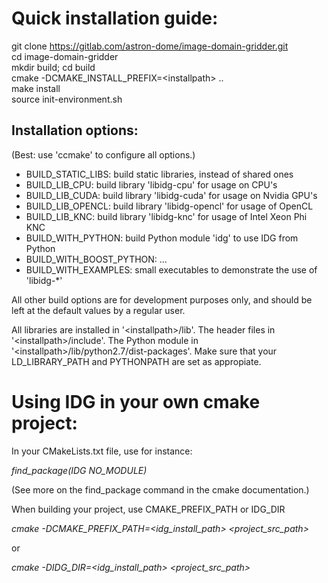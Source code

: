 # Quick installation guide:      

git clone https://gitlab.com/astron-dome/image-domain-gridder.git     
cd image-domain-gridder     
mkdir build; cd build           
cmake -DCMAKE_INSTALL_PREFIX=\<installpath\> ..       
make install            
source init-environment.sh         

## Installation options:      
(Best: use 'ccmake' to configure all options.)       

* BUILD_STATIC_LIBS: build static libraries, instead of shared ones       
* BUILD_LIB_CPU: build library 'libidg-cpu' for usage on CPU's      
* BUILD_LIB_CUDA: build library 'libidg-cuda' for usage on Nvidia GPU's      
* BUILD_LIB_OPENCL: build library 'libidg-opencl' for usage of OpenCL     
* BUILD_LIB_KNC: build library 'libidg-knc' for usage of Intel Xeon Phi KNC      
* BUILD_WITH_PYTHON: build Python module 'idg' to use IDG from Python       
* BUILD_WITH_BOOST_PYTHON: ...       
* BUILD_WITH_EXAMPLES: small executables to demonstrate the use of 'libidg-*'        

All other build options are for development purposes only, and should be
left at the default values by a regular user.      

All libraries are installed in '\<installpath\>/lib'. The header files in
'\<installpath\>/include'. The Python module in
'\<installpath\>/lib/python2.7/dist-packages'. Make sure that your
LD_LIBRARY_PATH and PYTHONPATH are set as appropiate.      


# Using IDG in your own cmake project:

In your CMakeLists.txt file, use for instance:     

*find_package(IDG NO_MODULE)*         

(See more on the find_package command in the cmake documentation.)      

When building your project, use CMAKE_PREFIX_PATH or IDG_DIR    

*cmake -DCMAKE_PREFIX_PATH=\<idg\_install\_path\> \<project\_src\_path\>*
     
or       

*cmake -DIDG_DIR=\<idg\_install\_path\> \<project\_src\_path\>*

